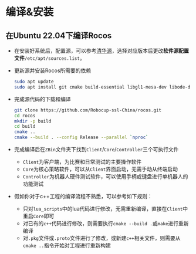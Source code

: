 # 编译&安装

## 在Ubuntu 22.04下编译Rocos
* 在安装好系统后，配置源，可以参考[清华源](https://mirrors.tuna.tsinghua.edu.cn/help/ubuntu/)，选择对应版本后更改**软件源配置文件**`/etc/apt/sources.list`。

* 更新源并安装Rocos所需要的依赖
    ```bash
    sudo apt update
    sudo apt install git cmake build-essential libgl1-mesa-dev libode-dev qtbase5-dev qtdeclarative5-dev libqt5serialport5-dev libtolua++5.1-dev libeigen3-dev protobuf-compiler libprotobuf-dev qml-module-qtquick* qml-module-qtgamepad libfmt-dev
    ```

* 完成源代码的下载和编译
    ```bash
    git clone https://github.com/Robocup-ssl-China/rocos.git
    cd rocos
    mkdir -p build
    cd build
    cmake ..
    cmake --build . --config Release --parallel `nproc`
    ```

* 完成编译后在`ZBin`文件夹下找到`Client`/`Core`/`Controller`三个可执行文件
    * `Client`为客户端，为比赛和日常测试的主要操作软件
    * `Core`为核心策略软件，可以从`Client`界面启动，无需手动从终端启动
    * `Controller`为机器人硬件测试软件，可以使用手柄或键盘进行单机器人的功能测试

* 假如你对于c++工程的编译流程不熟悉，可以参考如下规则：
    * 只对`lua_scripts`中的lua代码进行修改，无需重新编译，直接在`Client`中重启`Core`即可
    * 对已有的`c++`代码进行修改，则需要执行`cmake --build .`或`make`进行重新编译
    * 对`.pkg`文件或`.proto`文件进行了修改，或新建`c++`相关文件，则需要从`cmake ..`指令开始对工程进行重新构建
